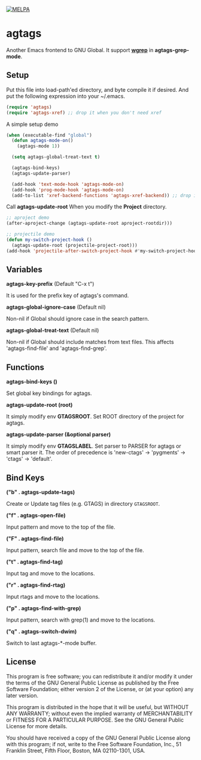[![MELPA](http://melpa.org/packages/agtags-badge.svg)](http://melpa.org/#/agtags)

agtags
========

Another Emacs frontend to GNU Global. It support [**wgrep**](https://github.com/mhayashi1120/Emacs-wgrep) in **agtags-grep-mode**.

Setup
-----

Put this file into load-path'ed directory, and byte compile it if desired. And put the following expression into your ~/.emacs.

``` el
(require 'agtags)
(require 'agtags-xref) ;; drop it when you don't need xref
```

A simple setup demo

``` el
(when (executable-find "global")
  (defun agtags-mode-on()
    (agtags-mode 1))

  (setq agtags-global-treat-text t)

  (agtags-bind-keys)
  (agtags-update-parser)

  (add-hook 'text-mode-hook 'agtags-mode-on)
  (add-hook 'prog-mode-hook 'agtags-mode-on)
  (add-to-list 'xref-backend-functions 'agtags-xref-backend)) ;; drop it when you don't need xref
```

Call **agtags-update-root** When you modify the **Project** directory.

``` el
;; aproject demo
(after-aproject-change (agtags-update-root aproject-rootdir)))

;; projectile demo
(defun my-switch-project-hook ()
  (agtags-update-root (projectile-project-root)))
(add-hook 'projectile-after-switch-project-hook #'my-switch-project-hook)
```

Variables
-------

**agtags-key-prefix** (Default "C-x t")

It is used for the prefix key of agtags's command.

**agtags-global-ignore-case** (Default nil)

Non-nil if Global should ignore case in the search pattern.

**agtags-global-treat-text** (Default nil)

Non-nil if Global should include matches from text files. This affects 'agtags-find-file' and 'agtags-find-grep'.

Functions
-------

**agtags-bind-keys ()**

Set global key bindings for agtags.

**agtags-update-root (root)**

It simply modify env **GTAGSROOT**.
Set ROOT directory of the project for agtags.

**agtags-update-parser (&optional parser)**

It simply modify env **GTAGSLABEL**.
Set parser to PARSER for agtags or smart parser it.
The order of precedence is 'new-ctags' -> 'pygments' -> 'ctags' -> 'default'.

Bind Keys
-------

**("b" . agtags-update-tags)**

Create or Update tag files (e.g. GTAGS) in directory `GTAGSROOT`.

**("f" . agtags-open-file)**

Input pattern and move to the top of the file.

**("F" . agtags-find-file)**

Input pattern, search file and move to the top of the file.

**("t" . agtags-find-tag)**

Input tag and move to the locations.

**("r" . agtags-find-rtag)**

Input rtags and move to the locations.

**("p" . agtags-find-with-grep)**

Input pattern, search with grep(1) and move to the locations.

**("q" . agtags-switch-dwim)**

Switch to last agtags-*-mode buffer.

License
-------

This program is free software; you can redistribute it and/or modify it under
the terms of the GNU General Public License as published by the Free Software
Foundation; either version 2 of the License, or (at your option) any later
version.

This program is distributed in the hope that it will be useful, but WITHOUT ANY
WARRANTY; without even the implied warranty of MERCHANTABILITY or FITNESS FOR A
PARTICULAR PURPOSE.  See the GNU General Public License for more details.

You should have received a copy of the GNU General Public License along with
this program; if not, write to the Free Software Foundation, Inc., 51 Franklin
Street, Fifth Floor, Boston, MA 02110-1301, USA.
